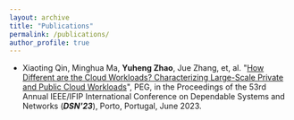 ```yaml
---
layout: archive
title: "Publications"
permalink: /publications/
author_profile: true
---
```



- Xiaoting Qin, Minghua Ma, **Yuheng Zhao**, Jue Zhang, et, al. "[How Different are the Cloud Workloads? Characterizing Large-Scale Private and Public Cloud Workloads](../files/dsn23-workload.pdf)", PEG, in the Proceedings of the 53rd Annual IEEE/IFIP International Conference on Dependable Systems and Networks (***DSN'23***), Porto, Portugal, June 2023.
